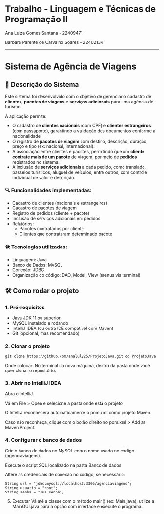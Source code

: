 # Trabalho - Linguagem e Técnicas de Programação II

Ana Luiza Gomes Santana - 22409471

Bárbara Parente de Carvalho Soares - 22402134


-----------------------------------------------------------------------------------------------------------------------------------

# Sistema de Agência de Viagens 

## 📄 Descrição do Sistema

Este sistema foi desenvolvido com o objetivo de gerenciar o cadastro de **clientes**, **pacotes de viagens** e **serviços adicionais** para uma agência de turismo.  

A aplicação permite:
- O cadastro de **clientes nacionais** (com CPF) e **clientes estrangeiros** (com passaporte), garantindo a validação dos documentos conforme a nacionalidade.
- O registro de **pacotes de viagem** com destino, descrição, duração, preço e tipo (ex: nacional, internacional).
- A associação entre clientes e pacotes, permitindo que um **cliente contrate mais de um pacote** de viagem, por meio de **pedidos** registrados no sistema.
- A inclusão de **serviços adicionais** a cada pedido, como translado, passeios turísticos, aluguel de veículos, entre outros, com controle individual de valor e descrição.

### 🔍 Funcionalidades implementadas:
- Cadastro de clientes (nacionais e estrangeiros)
- Cadastro de pacotes de viagem
- Registro de pedidos (cliente + pacote)
- Inclusão de serviços adicionais em pedidos
- Relatórios:
  - Pacotes contratados por cliente
  - Clientes que contrataram determinado pacote

### 🛠️ Tecnologias utilizadas:
- Linguagem: Java
- Banco de Dados: MySQL
- Conexão: JDBC
- Organização do código: DAO, Model, View (menus via terminal)

## 🛠️ Como rodar o projeto

### 1. Pré-requisitos

- Java JDK 11 ou superior
- MySQL instalado e rodando
- IntelliJ IDEA (ou outra IDE compatível com Maven)
- Git (opcional, mas recomendado)

### 2. Clonar o projeto
```
git clone https://github.com/analuly25/ProjetoJava.git cd ProjetoJava 
```
Onde colocar: No terminal da nova máquina, dentro da pasta onde você quer clonar o repositório.

### 3. Abrir no IntelliJ IDEA
Abra o IntelliJ.

Vá em File > Open e selecione a pasta onde está o projeto.

O IntelliJ reconhecerá automaticamente o pom.xml como projeto Maven.

Caso não reconheça, clique com o botão direito no pom.xml > Add as Maven Project.

### 4. Configurar o banco de dados
Crie o banco de dados no MySQL com o nome usado no código (agenciaviagens).

Execute o script SQL localizado na pasta Banco de dados

Altere as credenciais de conexão no código, se necessário:

```
String url = "jdbc:mysql://localhost:3306/agenciaviagens";
String usuario = "root";
String senha = "sua_senha";
```
5. Executar
Vá até a classe com o método main() (ex: Main.java), utilize a MainGUI.java para a opção com interface e execute o programa.
